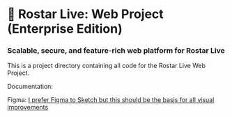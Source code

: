 # 🌟 Rostar Live: Web Project (Enterprise Edition)
### Scalable, secure, and feature-rich web platform for Rostar Live

This is a project directory containing all code for the Rostar Live Web Project.

Documentation:

Figma: [I prefer Figma to Sketch but this should be the basis for all visual improvements](https://www.figma.com/design/FPUDXtSwrUdtM2nQXEqZY8/Rostar?node-id=0-1&t=YsR0N6ntWWZC3bBf-1) 

<!--

**Here are some ideas to get you started:**

🙋‍♀️ A short introduction - what is your organization all about?
🌈 Contribution guidelines - how can the community get involved?
👩‍💻 Useful resources - where can the community find your docs? Is there anything else the community should know?
🍿 Fun facts - what does your team eat for breakfast?
🧙 Remember, you can do mighty things with the power of [Markdown](https://docs.github.com/github/writing-on-github/getting-started-with-writing-and-formatting-on-github/basic-writing-and-formatting-syntax)
-->
